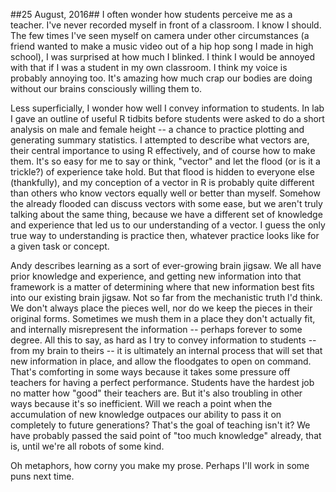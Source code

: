 ##25 August, 2016##
I often wonder how students perceive me as a teacher. I've never recorded myself in front of a classroom. I know I should. The few times I've seen myself on camera under other circumstances (a friend wanted to make a music video out of a hip hop song I made in high school), I was surprised at how much I blinked. I think I would be annoyed with that if I was a student in my own classroom. I think my voice is probably annoying too. It's amazing how much crap our bodies are doing without our brains consciously willing them to.

Less superficially, I wonder how well I convey information to students. In lab I gave an outline of useful R tidbits before students were asked to do a short analysis on male and female height -- a chance to practice plotting and generating summary statistics. I attempted to describe what vectors are, their central importance to using R effectively, and of course how to make them. It's so easy for me to say or think, "vector" and let the flood (or is it a trickle?) of experience take hold. But that flood is hidden to everyone else (thankfully), and my conception of a vector in R is probably quite different than others who know vectors equally well or better than myself. Somehow the already flooded can discuss vectors with some ease, but we aren't truly talking about the same thing, because we have a different set of knowledge and experience that led us to our understanding of a vector. I guess the only true way to understanding is practice then, whatever practice looks like for a given task or concept.

Andy describes learning as a sort of ever-growing brain jigsaw. We all have prior knowledge and experience, and getting new information into that framework is a matter of determining where that new information best fits into our existing brain jigsaw. Not so far from the mechanistic truth I'd think. We don't always place the pieces well, nor do we keep the pieces in their original forms. Sometimes we mush them in a place they don't actually fit, and internally misrepresent the information -- perhaps forever to some degree. All this to say, as hard as I try to convey information to students -- from my brain to theirs -- it is ultimately an internal process that will set that new information in place, and allow the floodgates to open on command. That's comforting in some ways because it takes some pressure off teachers for having a perfect performance. Students have the hardest job no matter how "good" their teachers are. But it's also troubling in other ways because it's so inefficient. Will we reach a point when the accumulation of new knowledge outpaces our ability to pass it on completely to future generations? That's the goal of teaching isn't it? We have probably passed the said point of "too much knowledge" already, that is, until we're all robots of some kind.

Oh metaphors, how corny you make my prose. Perhaps I'll work in some puns next time.

